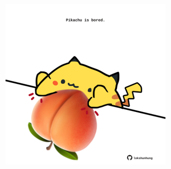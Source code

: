 <!-- built at 30/07/2023, 05:01:02 UTC -->
<p align="center">
  <img width="500" height="500" src="./ReadmeImage.svg">
</p>
